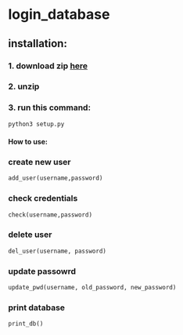 
# login_database


## installation:

### 1. download zip [here](https://github.com/kellantech/login_database/archive/refs/tags/dev.zip)

### 2. unzip  

### 3. run this command:
```bash
python3 setup.py
```

#### How to use: 

### create new user

```python
add_user(username,password)
```

### check credentials
```python
check(username,password)
```


### delete user
```python
del_user(username, password)
```
### update passowrd 
```python
update_pwd(username, old_password, new_password)
```

### print database
```python
print_db()
```
